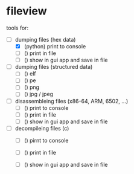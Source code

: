 # fileview
tools for:
- [ ] dumping files (hex data)
  - [X] (python) print to console
  - [ ] () print in file
  - [ ] () show in gui app and save in file
- [ ] dumping files (structured data)
  - [ ] () elf
  - [ ] () pe
  - [ ] () png
  - [ ] () jpg / jpeg
- [ ] disassembleing files (x86-64, ARM, 6502, ...)
  - [ ] () print to console
  - [ ] () print in file
  - [ ] () show in gui app and save in file
- [ ] decompileing files (c)
  - [ ] () pirnt to console
  - [ ] () print in file
  - [ ] () show in gui app and save in file

